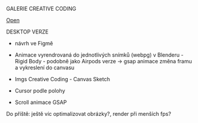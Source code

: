 GALERIE CREATIVE CODING

[Open](https://sarysx.github.io/gallery)

DESKTOP VERZE
* návrh ve Figmě

* Animace vyrendrovaná do jednotlivých snímků (webpg) v Blenderu - Rigid Body - podobně jako Airpods verze -> gsap animace změna framu a vykreslení do canvasu

* Imgs Creative Coding - Canvas Sketch

* Cursor podle polohy

* Scroll animace GSAP


Do příště: ještě víc optimalizovat obrázky?, render při menších fps?

